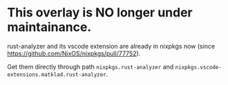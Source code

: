# This overlay is NO longer under maintainance.

rust-analyzer and its vscode extension are already in nixpkgs now
(since https://github.com/NixOS/nixpkgs/pull/77752).

Get them directly through path `nixpkgs.rust-analyzer` and
`nixpkgs.vscode-extensions.matklad.rust-analyzer`.
